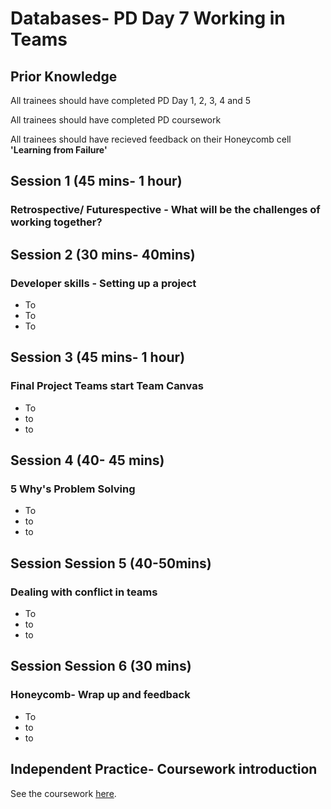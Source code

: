 # Databases- PD Day 7 Working in Teams

## Prior Knowledge  

All trainees should have completed PD Day 1, 2, 3, 4 and 5

All trainees should have completed PD coursework 

All trainees should have recieved feedback on their Honeycomb cell **'Learning from Failure'** 

## Session 1 \(45 mins- 1 hour\)

### Retrospective/ Futurespective - What will be the challenges of working together?



## Session 2 \(30 mins- 40mins\)

### Developer skills - Setting up a project

* To
* To
* To



## Session 3 \(45 mins- 1 hour\)

### Final Project Teams start Team Canvas

* To
* to
* to



## Session 4 \(40- 45 mins\)

### 5 Why's Problem Solving

* To
* to
* to



## Session Session 5 \(40-50mins\) 

### Dealing with conflict in teams

* To
* to
* to





## Session Session 6 \(30 mins\) 

### Honeycomb- Wrap up and feedback

* To
* to
* to

## Independent Practice- Coursework introduction ‌ <a id="independent-practice-coursework-introduction"></a>

See the coursework [here](https://personaldevelopment.codeyourfuture.io/sessions/js2-pd-day-4/coursework).



